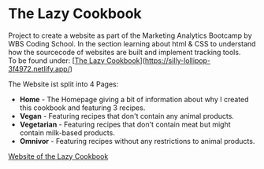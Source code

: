 # The Lazy Cookbook
Project to create a website as part of the Marketing Analytics Bootcamp by WBS Coding School. In the section learning about html & CSS to understand how the sourcecode of websites are built and implement tracking tools.</br>
To be found under: [[The Lazy Cookbook](https://docs.google.com/spreadsheets/d/1LQ_XC7bE8U8AbBv603RYW5ILvAOM99xTbU-MMm2zKcg/edit?usp=sharing)](https://silly-lollipop-3f4972.netlify.app/)


The Website ist split into 4 Pages:
* **Home** - The Homepage giving a bit of information about why I created this cookbook and featuring 3 recipes.
* **Vegan** - Featuring recipes that don't contain any animal products.
* **Vegetarian** - Featuring recipes that don't contain meat but might contain milk-based products.
* **Omnivor** - Featuring recipes without any restrictions to animal products.


[Website of the Lazy Cookbook](/images/LazyCookbookscreen.jpg)
